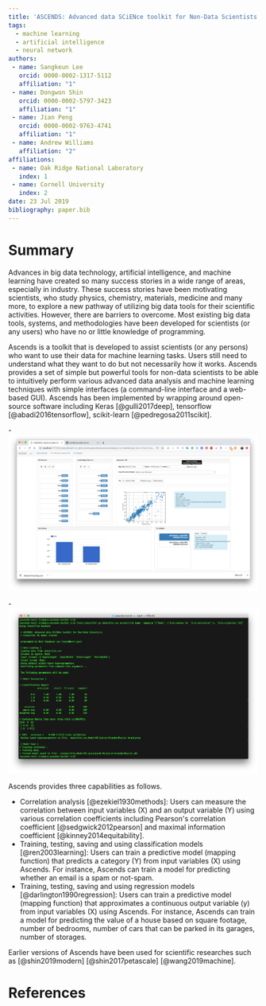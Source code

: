```yaml
---
title: 'ASCENDS: Advanced data SCiENce toolkit for Non-Data Scientists'
tags:
  - machine learning
  - artificial intelligence
  - neural network
authors:
 - name: Sangkeun Lee
   orcid: 0000-0002-1317-5112
   affiliation: "1"
 - name: Dongwon Shin
   orcid: 0000-0002-5797-3423
   affiliation: "1"
 - name: Jian Peng
   orcid: 0000-0002-9763-4741
   affiliation: "1"
 - name: Andrew Williams
   affiliation: "2"
affiliations:
 - name: Oak Ridge National Laboratory
   index: 1
 - name: Cornell University
   index: 2
date: 23 Jul 2019
bibliography: paper.bib
---
```


# Summary

Advances in big data technology, artificial intelligence, and machine learning have created so many success stories in a wide range of areas, especially in industry. These success stories have been motivating scientists, who study physics, chemistry, materials, medicine and many more, to explore a new pathway of utilizing big data tools for their scientific activities. However, there are barriers to overcome. Most existing big data tools, systems, and methodologies have been developed for scientists (or any users) who have no or little knowledge of programming. 

Ascends is a toolkit that is developed to assist scientists (or any persons) who want to use their data for machine learning tasks. Users still need to understand what they want to do but not necessarily how it works. Ascends provides a set of simple but powerful tools for non-data scientists to be able to intuitively perform various advanced data analysis and machine learning techniques with simple interfaces (a command-line interface and a web-based GUI). Ascends has been implemented by wrapping around open-source software including Keras [@gulli2017deep], tensorflow [@abadi2016tensorflow], scikit-learn [@pedregosa2011scikit].

-![Using Ascends via its web-based graphic user interface](./logo/web-ui.png)

-![Using Ascends via its command-line interface](./logo/command-line-ui.png)

Ascends provides three capabilities as follows.
- Correlation analysis [@ezekiel1930methods]: Users can measure the correlation between input variables (X) and an output variable (Y) using various correlation coefficients including Pearson's correlation coefficient [@sedgwick2012pearson] and maximal information coefficient [@kinney2014equitability]. 
- Training, testing, saving and using classification models [@ren2003learning]: Users can train a predictive model (mapping function) that predicts a category (Y) from input variables (X) using Ascends. For instance, Ascends can train a model for predicting whether an email is a spam or not-spam.
- Training, testing, saving and using regression models [@darlington1990regression]: Users can train a predictive model (mapping function) that approximates a continuous output variable (y) from input variables (X) using Ascends. For instance, Ascends can train a model for predicting the value of a house based on square footage, number of bedrooms, number of cars that can be parked in its garages, number of storages.

Earlier versions of Ascends have been used for scientific researches such as [@shin2019modern] [@shin2017petascale] [@wang2019machine]. 

# References
